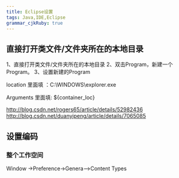 ```yaml
---
title: Eclipse设置
tags: Java,IDE,Eclipse
grammar_cjkRuby: true
---
```


## 直接打开类文件/文件夹所在的本地目录

1、直接打开类文件/文件夹所在的本地目录
2、双击Program，新建一个Program。
3、设置新建的Program

location 里面填 ：C:\WINDOWS\explorer.exe 

Arguments 里面填: ${container_loc}

http://blog.csdn.net/rogers65/article/details/52982436
http://blog.csdn.net/duanyipeng/article/details/7065085

## 设置编码

### 整个工作空间

Window ->Preference->Genera-->Content Types
